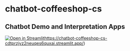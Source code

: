 # chatbot-coffeeshop-cs
## Chatbot Demo and Interpretation Apps
[![Open in Streamlit](https://static.streamlit.io/badges/streamlit_badge_black_white.svg)](https://chatbot-coffeeshop-cs-cdtprzjvz2neuqes6quxai.streamlit.app/)https://chatbot-coffeeshop-cs-cdtprzjvz2neuqes6quxai.streamlit.app/)
